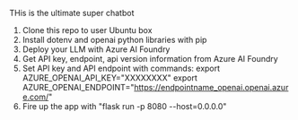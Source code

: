 THis is the ultimate super chatbot

1. Clone this repo to user Ubuntu box
2. Install dotenv and openai python libraries with pip
3. Deploy your LLM with Azure AI Foundry
4. Get API key, endpoint, api version information from Azure AI Foundry
5. Set API key and API endpoint with commands:
  export AZURE_OPENAI_API_KEY="XXXXXXXX"
  export AZURE_OPENAI_ENDPOINT="https://endpointname_openai.openai.azure.com/"
6. Fire up the app with "flask run -p 8080 --host=0.0.0.0"
